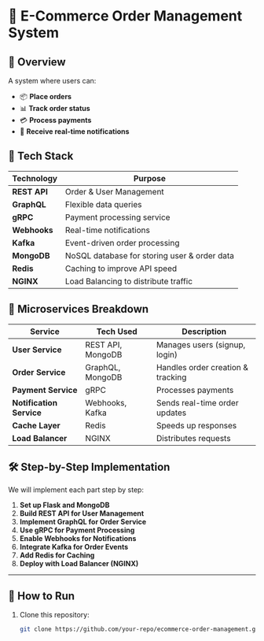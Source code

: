 # 📌 E-Commerce Order Management System  

## 🛒 Overview  
A system where users can:  
- 📦 **Place orders**  
- 📊 **Track order status**  
- 💳 **Process payments**  
- 📢 **Receive real-time notifications**  

## 🚀 Tech Stack  
| Technology  | Purpose  |
|-------------|-------------------------------|
| **REST API** | Order & User Management |
| **GraphQL** | Flexible data queries |
| **gRPC** | Payment processing service |
| **Webhooks** | Real-time notifications |
| **Kafka** | Event-driven order processing |
| **MongoDB** | NoSQL database for storing user & order data |
| **Redis** | Caching to improve API speed |
| **NGINX** | Load Balancing to distribute traffic |

## 📂 Microservices Breakdown  

| Service | Tech Used | Description |
|---------|----------|-------------|
| **User Service** | REST API, MongoDB | Manages users (signup, login) |
| **Order Service** | GraphQL, MongoDB | Handles order creation & tracking |
| **Payment Service** | gRPC | Processes payments |
| **Notification Service** | Webhooks, Kafka | Sends real-time order updates |
| **Cache Layer** | Redis | Speeds up responses |
| **Load Balancer** | NGINX | Distributes requests |

## 🛠️ Step-by-Step Implementation  
We will implement each part step by step:  

1. **Set up Flask and MongoDB**  
2. **Build REST API for User Management**  
3. **Implement GraphQL for Order Service**  
4. **Use gRPC for Payment Processing**  
5. **Enable Webhooks for Notifications**  
6. **Integrate Kafka for Order Events**  
7. **Add Redis for Caching**  
8. **Deploy with Load Balancer (NGINX)**  

---

## 🚀 How to Run  
1. Clone this repository:  
   ```bash
   git clone https://github.com/your-repo/ecommerce-order-management.git
